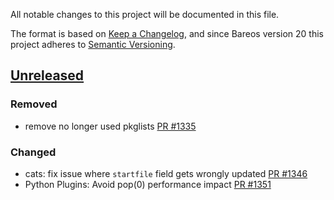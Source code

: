 All notable changes to this project will be documented in this file.

The format is based on [Keep a Changelog](https://keepachangelog.com/en/1.0.0/),
and since Bareos version 20 this project adheres to [Semantic Versioning](https://semver.org/spec/v2.0.0.html).

## [Unreleased]

### Removed
- remove no longer used pkglists [PR #1335]

### Changed
- cats: fix issue where `startfile` field gets wrongly updated [PR #1346]
- Python Plugins: Avoid pop(0) performance impact [PR #1351]

[PR #1335]: https://github.com/bareos/bareos/pull/1335
[PR #1346]: https://github.com/bareos/bareos/pull/1346
[PR #1351]: https://github.com/bareos/bareos/pull/1351
[unreleased]: https://github.com/bareos/bareos/tree/master
